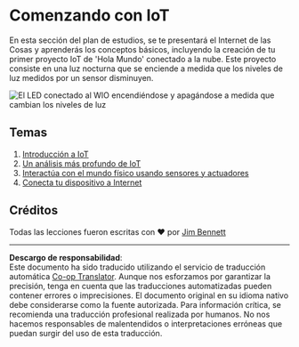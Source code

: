 <!--
CO_OP_TRANSLATOR_METADATA:
{
  "original_hash": "e2b1b891b08ef7633d285547fbe73290",
  "translation_date": "2025-08-26T14:56:16+00:00",
  "source_file": "1-getting-started/README.md",
  "language_code": "es"
}
-->
# Comenzando con IoT

En esta sección del plan de estudios, se te presentará el Internet de las Cosas y aprenderás los conceptos básicos, incluyendo la creación de tu primer proyecto IoT de 'Hola Mundo' conectado a la nube. Este proyecto consiste en una luz nocturna que se enciende a medida que los niveles de luz medidos por un sensor disminuyen.

![El LED conectado al WIO encendiéndose y apagándose a medida que cambian los niveles de luz](../../../images/wio-running-assignment-1-1.gif)

## Temas

1. [Introducción a IoT](lessons/1-introduction-to-iot/README.md)
1. [Un análisis más profundo de IoT](lessons/2-deeper-dive/README.md)
1. [Interactúa con el mundo físico usando sensores y actuadores](lessons/3-sensors-and-actuators/README.md)
1. [Conecta tu dispositivo a Internet](lessons/4-connect-internet/README.md)

## Créditos

Todas las lecciones fueron escritas con ♥️ por [Jim Bennett](https://GitHub.com/JimBobBennett)

---

**Descargo de responsabilidad**:  
Este documento ha sido traducido utilizando el servicio de traducción automática [Co-op Translator](https://github.com/Azure/co-op-translator). Aunque nos esforzamos por garantizar la precisión, tenga en cuenta que las traducciones automatizadas pueden contener errores o imprecisiones. El documento original en su idioma nativo debe considerarse como la fuente autorizada. Para información crítica, se recomienda una traducción profesional realizada por humanos. No nos hacemos responsables de malentendidos o interpretaciones erróneas que puedan surgir del uso de esta traducción.